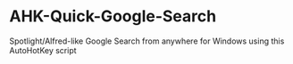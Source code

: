 # AHK-Quick-Google-Search
Spotlight/Alfred-like Google Search from anywhere for Windows using this AutoHotKey script

